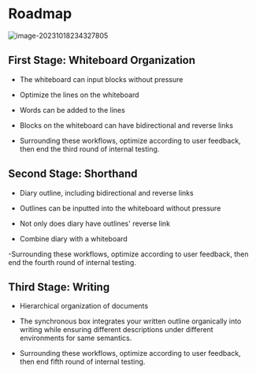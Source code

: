 # Roadmap

![image-20231018234327805](/img/image-20231018234327805.png)

## First Stage: Whiteboard Organization

- The whiteboard can input blocks without pressure

- Optimize the lines on the whiteboard

- Words can be added to the lines

- Blocks on the whiteboard can have bidirectional and reverse links

- Surrounding these workflows, optimize according to user feedback, then end the third round of internal testing.

## Second Stage: Shorthand

- Diary outline, including bidirectional and reverse links

- Outlines can be inputted into the whiteboard without pressure

- Not only does diary have outlines' reverse link

- Combine diary with a whiteboard

-Surrounding these workflows, optimize according to user feedback, then end the fourth round of internal testing.

## Third Stage: Writing

- Hierarchical organization of documents

- The synchronous box integrates your written outline organically into writing while ensuring different descriptions under different environments for same semantics.

- Surrounding these workflows, optimize according to user feedback, then end fifth round of internal testing.